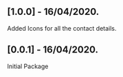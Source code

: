 ## [1.0.0] - 16/04/2020.

Added Icons for all the contact details.
## [0.0.1] - 16/04/2020.

Initial Package


